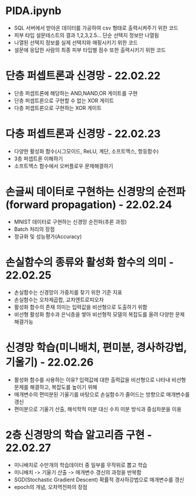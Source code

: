 # PIDA.ipynb
- SQL 서버에서 받아온 데이터를 가공하여 csv 형태로 출력시켜주기 위한 코드
- 피부 타입 설문테스트의 결과 1,2,3,2.5... 단순 선택지 정보만 나열됨
- 나열된 선택지 정보를 실제 선택지와 매핑시키기 위한 코드
- 설문에 응답한 사람의 최종 피부 타입별 점수 또한 출력시키기 위한 코드

# 단층 퍼셉트론과 신경망 - 22.02.22
- 단층 퍼셉트론에 해당하는 AND,NAND,OR 게이트를 구현
- 단층 퍼셉트론으로 구현할 수 없는 XOR 게이트
- 다층 퍼셉트론으로 구현하는 XOR 게이트

# 다층 퍼셉트론과 신경망 - 22.02.23
- 다양한 활성화 함수(시그모이드, ReLU, 계단, 소프트맥스, 항등함수)
- 3층 퍼셉트론 이해하기
- 소프트맥스 함수에서 오버플로우 문제해결하기

# 손글씨 데이터로 구현하는 신경망의 순전파(forward propagation) - 22.02.24
- MNIST 데이터로 구현하는 신경망 순전파(추론 과정)
- Batch 처리의 장점
- 정규화 및 성능평가(Accuracy)

# 손실함수의 종류와 활성화 함수의 의미 - 22.02.25
- 손실함수는 신경망이 가중치를 찾기 위한 기준 지표
- 손실함수는 오차제곱합, 교차엔트로피오차
- 활성화 함수의 존재 의미는 입력값을 비선형으로 도출하기 위함
- 비선형 활성화 함수과 은닉층을 쌓아 비선형적 모델의 복잡도를 올려 다양한 문제 해결가능

# 신경망 학습(미니배치, 편미분, 경사하강법, 기울기) - 22.02.26
- 활성화 함수를 사용하는 이유? 입력값에 대한 출력값을 비선형으로 나타내 비선형 문제를 해결하고, 복잡도를 높이기 위해
- 매개변수의 편미분된 기울기를 바탕으로 손실함수가 줄어드는 방향으로 매개변수를 갱신
- 편미분으로 기울기 산출, 해석학적 미분 대신 수치 미분 방식과 중심차분을 이용

# 2층 신경망의 학습 알고리즘 구현 - 22.02.27
- 미니배치로 수만개의 학습데이터 중 일부를 무작위로 뽑고 학습
- 미니배치 -> 기울기 산출 -> 매개변수 갱신의 과정을 반복함
- SGD(Stochastic Gradient Descent) 확률적 경사하강법으로 매개변수를 갱신
- epoch의 개념, 오차역전파의 장점
